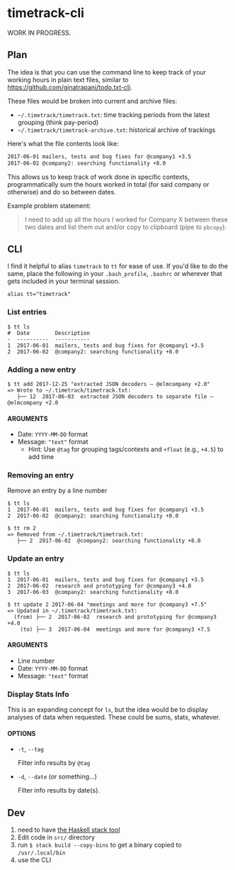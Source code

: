 # timetrack-cli
WORK IN PROGRESS.

## Plan
The idea is that you can use the command line to keep track of your working
hours in plain text files, similar to
https://github.com/ginatrapani/todo.txt-cli.

These files would be broken into current and archive files:
* `~/.timetrack/timetrack.txt`: time tracking periods from the latest grouping (think pay-period)
* `~/.timetrack/timetrack-archive.txt`: historical archive of trackings

Here's what the file contents look like:

```txt
2017-06-01 mailers, tests and bug fixes for @company1 +3.5
2017-06-02 @company2: searching functionality +8.0
```

This allows us to keep track of work done in specific contexts, programmatically
sum the hours worked in total (for said company or otherwise) and do so between
dates.

Example problem statement:

> I need to add up all the hours I worked for Company X between these two dates
and list them out and/or copy to clipboard (pipe to `pbcopy`).

## CLI
I find it helpful to alias `timetrack` to `tt` for ease of use. If you'd like to
do the same, place the following in your `.bash_profile`, `.bashrc` or wherever
that gets included in your terminal session.
```
alias tt="timetrack"
```

### List entries
```
$ tt ls
#  Date        Description
-  ----------  -----------
1  2017-06-01  mailers, tests and bug fixes for @company1 +3.5
2  2017-06-02  @company2: searching functionality +8.0
```

### Adding a new entry
```
$ tt add 2017-12-25 "extracted JSON decoders – @elmcompany +2.0"
=> Wrote to ~/.timetrack/timetrack.txt:
   ├── 12  2017-06-03  extracted JSON decoders to separate file – @elmcompany +2.0
```

#### ARGUMENTS
* Date: `YYYY-MM-DD` format
* Message: `"text"` format
  * Hint: Use `@tag` for grouping tags/contexts and `+float` (e.g., `+4.5`) to add time

### Removing an entry
Remove an entry by a line number
```
$ tt ls
1  2017-06-01  mailers, tests and bug fixes for @company1 +3.5
2  2017-06-02  @company2: searching functionality +8.0

$ tt rm 2
=> Removed from ~/.timetrack/timetrack.txt:
   ├── 2  2017-06-02  @company2: searching functionality +8.0
```

### Update an entry
```
$ tt ls
1  2017-06-01  mailers, tests and bug fixes for @company1 +3.5
2  2017-06-02  research and prototyping for @company3 +4.0
3  2017-06-03  @company2: searching functionality +8.0

$ tt update 2 2017-06-04 "meetings and more for @company3 +7.5"
=> Updated in ~/.timetrack/timetrack.txt:
  (from) ├── 2  2017-06-02  research and prototyping for @company3 +4.0
    (to) ├── 3  2017-06-04  meetings and more for @company3 +7.5
```

#### ARGUMENTS
* Line number
* Date: `YYYY-MM-DD` format
* Message: `"text"` format

### Display Stats Info
This is an expanding concept for `ls`, but the idea would be to display
analyses of data when requested. These could be sums, stats, whatever.

#### OPTIONS
* `-t`, `--tag`

   Filter info results by `@tag`

* `-d`, `--date` (or something...)

   Filter info results by date(s).

## Dev
1. need to have [the Haskell stack tool](https://docs.haskellstack.org/en/stable/README/)
1. Edit code in `src/` directory
1. run `$ stack build --copy-bins` to get a binary copied to `/usr/.local/bin`
1. use the CLI
